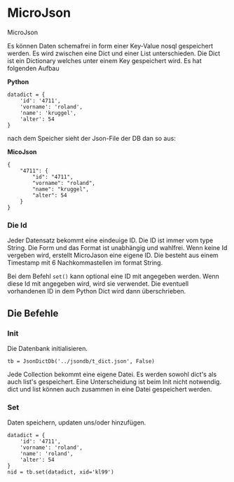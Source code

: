 # MicroJson

MicroJson

Es können Daten schemafrei in form einer Key-Value nosql gespeichert werden.
Es wird zwischen eine Dict und einer List unterschieden. Die Dict ist ein 
Dictionary welches unter einem Key gespeichert wird. Es hat folgenden Aufbau

**Python**

    datadict = {
        'id': '4711',
        'vorname': 'roland',
        'name': 'kruggel',
        'alter': 54
    }

nach dem Speicher sieht der Json-File der DB dan so aus:

**MicoJson**

    {
        "4711": {
            "id": "4711", 
            "vorname": "roland", 
            "name": "kruggel", 
            "alter": 54
        }
    }

### Die Id

Jeder Datensatz bekommt eine eindeuige ID. Die ID ist immer vom type String. Die Form und
das Format ist unabhängig und wahlfrei. Wenn keine Id vergeben wird, erstellt MicroJason 
eine eigene ID. Die besteht aus einem Timestamp mit 6 Nachkommastellen im format String.

Bei dem Befehl `set()` kann optional eine ID mit angegeben werden. Wenn diese Id mit 
angegeben wird, wird sie verwendet. Die eventuell vorhandenen ID in dem Python Dict wird 
dann überschrieben.

## Die Befehle

### Init

Die Datenbank initialisieren.

    tb = JsonDictDb('../jsondb/t_dict.json', False)

Jede Collection bekommt eine eigene Datei. Es werden sowohl dict's als auch list's gespeichert.
Eine Unterscheidung ist beim Init nicht notwendig. dict und list können auch zusammen in eine Datei
gespeichert werden.

### Set

Daten speichern, updaten uns/oder hinzufügen. 

    datadict = {
    	'id': '4711',
        'vorname': 'roland',
        'name': 'roland',
        'alter': 54
    }
    nid = tb.set(datadict, xid='kl99')

